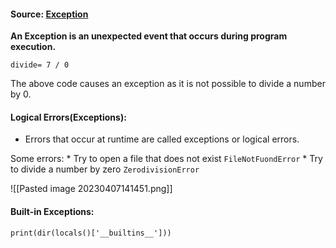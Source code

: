 #### Source: [Exception](https://www.programiz.com/python-programming/exceptions)

**An Exception is an unexpected event that occurs during program execution.**
```
divide= 7 / 0
```
The above code causes an exception as it is not possible to divide a number by 0.

#### Logical Errors(Exceptions):

* Errors that occur at runtime are called exceptions or logical errors.

Some errors:
	* Try to open a file that does not exist `FileNotFuondError`
	*  Try to divide a number by zero `ZerodivisionError`


![[Pasted image 20230407141451.png]]


#### Built-in Exceptions:
```
print(dir(locals()['__builtins__']))
```

